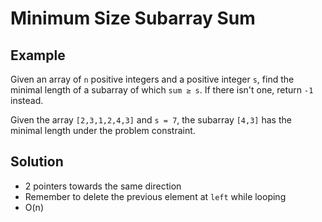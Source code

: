 # Minimum Size Subarray Sum
## Example
Given an array of `n` positive integers and a positive integer `s`, find the minimal length of a subarray of which `sum ≥ s`. 
If there isn't one, return `-1` instead.

Given the array `[2,3,1,2,4,3]` and `s = 7`, the subarray `[4,3]` has the minimal length under the problem constraint.

## Solution
- 2 pointers towards the same direction
- Remember to delete the previous element at `left` while looping
- O(n)
